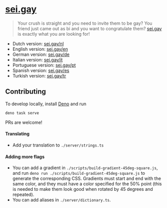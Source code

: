 # [sei.gay](https://sei.gay/en)

> Your crush is straight and you need to invite them to be gay? You friend just came out as bi and you want to congratulate them? [sei.gay](https://sei.gay/en) is exactly what you are looking for!

- Dutch version: [sei.gay/nl](https://sei.gay/nl)
- English version: [sei.gay/en](https://sei.gay/en)
- German version: [sei.gay/de](https://sei.gay/de)
- Italian version: [sei.gay/it](https://sei.gay/it)
- Portuguese version: [sei.gay/pt](https://sei.gay/pt)
- Spanish version: [sei.gay/es](https://sei.gay/es)
- Turkish version: [sei.gay/tr](https://sei.gay/tr)

## Contributing

To develop locally, install [Deno](https://deno.land/) and run
```
deno task serve
```

PRs are welcome!

#### Translating

- Add your translation to `./server/strings.ts`

#### Adding more flags

- You can add a gradient in `./scripts/build-gradient-45deg-square.js`, and run `deno run ./scripts/build-gradient-45deg-square.js` to generate the corresponding CSS. Gradients must start and end with the same color, and they must have a color specified for the 50% point (this is needed to make them look good when rotated by 45 degrees and repeated).
- You can add aliases in `./server/dictionary.ts`.
